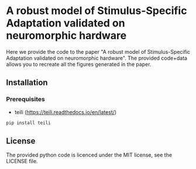 # A robust model of Stimulus-Specific Adaptation validated on neuromorphic hardware
Here we provide the code to the paper "A robust model of Stimulus-Specific Adaptation validated on neuromorphic hardware".
The provided code+data allows you to recreate all the figures generated in the paper.

## Installation
### Prerequisites
* teili (https://teili.readthedocs.io/en/latest/)
```bash
pip install teili
```

## License
The provided python code is licenced under the MIT license, see the LICENSE file.
